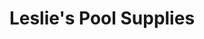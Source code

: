 ---
title: "Leslie's Pool Supplies"
url: /fresno/leslies-pool-supplies-north-blackstone-avenue-2/
shop: swimming pool
---